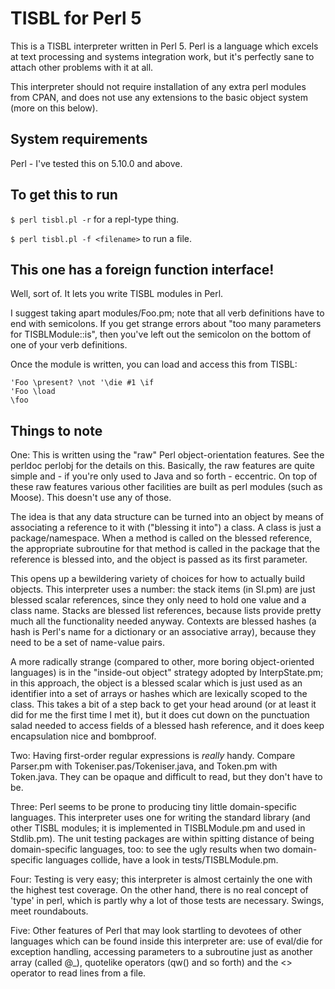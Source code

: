 TISBL for Perl 5
================

This is a TISBL interpreter written in Perl 5.  Perl is a language which excels at text processing and systems integration work, but it's perfectly sane to attach other problems with it at all.

This interpreter should not require installation of any extra perl modules from CPAN, and does not use any extensions to the basic object system (more on this below).

System requirements
-------------------

Perl - I've tested this on 5.10.0 and above.

To get this to run
------------------

`$ perl tisbl.pl -r` for a repl-type thing.

`$ perl tisbl.pl -f <filename>` to run a file.

This one has a foreign function interface!
------------------------------------------

Well, sort of.  It lets you write TISBL modules in Perl.

I suggest taking apart modules/Foo.pm; note that all verb definitions have to end with semicolons.  If you get strange errors about "too many parameters for TISBLModule::is", then you've left out the semicolon on the bottom of one of your verb definitions.

Once the module is written, you can load and access this from TISBL:

```
'Foo \present? \not '\die #1 \if
'Foo \load
\foo
```

Things to note
--------------

One: This is written using the "raw" Perl object-orientation features.  See the perldoc perlobj for the details on this.  Basically, the raw features are quite simple and - if you're only used to Java and so forth - eccentric.  On top of these raw features various other facilities are built as perl modules (such as Moose).  This doesn't use any of those.

The idea is that any data structure can be turned into an object by means of associating a reference to it with ("blessing it into") a class.  A class is just a package/namespace.  When a method is called on the blessed reference, the appropriate subroutine for that method is called in the package that the reference is blessed into, and the object is passed as its first parameter.

This opens up a bewildering variety of choices for how to actually build objects.  This interpreter uses a number: the stack items (in SI.pm) are just blessed scalar references, since they only need to hold one value and a class name.  Stacks are blessed list references, because lists provide pretty much all the functionality needed anyway.  Contexts are blessed hashes (a hash is Perl's name for a dictionary or an associative array), because they need to be a set of name-value pairs.

A more radically strange (compared to other, more boring object-oriented languages) is in the "inside-out object" strategy adopted by InterpState.pm; in this approach, the object is a blessed scalar which is just used as an identifier into a set of arrays or hashes which are lexically scoped to the class.  This takes a bit of a step back to get your head around (or at least it did for me the first time I met it), but it does cut down on the punctuation salad needed to access fields of a blessed hash reference, and it does keep encapsulation nice and bombproof.

Two: Having first-order regular expressions is <i>really</i> handy.  Compare Parser.pm with Tokeniser.pas/Tokeniser.java, and Token.pm with Token.java.  They can be opaque and difficult to read, but they don't have to be.

Three: Perl seems to be prone to producing tiny little domain-specific languages.  This interpreter uses one for writing the standard library (and other TISBL modules; it is implemented in TISBLModule.pm and used in Stdlib.pm).  The unit testing packages are within spitting distance of being domain-specific languages, too: to see the ugly results when two domain-specific languages collide, have a look in tests/TISBLModule.pm.

Four: Testing is very easy; this interpreter is almost certainly the one with the highest test coverage.  On the other hand, there is no real concept of 'type' in perl, which is partly why a lot of those tests are necessary.  Swings, meet roundabouts.

Five: Other features of Perl that may look startling to devotees of other languages which can be found inside this interpreter are: use of eval/die for exception handling, accessing parameters to a subroutine just as another array (called @_), quotelike operators (qw() and so forth) and the <> operator to read lines from a file.